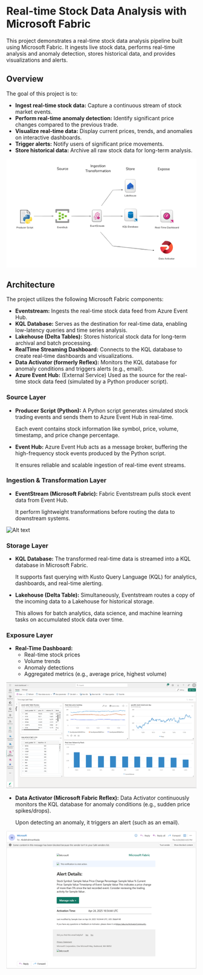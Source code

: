 # Real-time Stock Data Analysis with Microsoft Fabric

This project demonstrates a real-time stock data analysis pipeline built using Microsoft Fabric. It ingests live stock data, performs real-time analysis and anomaly detection, stores historical data, and provides visualizations and alerts.

## Overview

The goal of this project is to:

* **Ingest real-time stock data:** Capture a continuous stream of stock market events.
* **Perform real-time anomaly detection:** Identify significant price changes compared to the previous trade.
* **Visualize real-time data:** Display current prices, trends, and anomalies on interactive dashboards.
* **Trigger alerts:** Notify users of significant price movements.
* **Store historical data:** Archive all raw stock data for long-term analysis.

![Alt text](imgs/ProjectDiagram.png)


## Architecture

The project utilizes the following Microsoft Fabric components:

* **Eventstream:** Ingests the real-time stock data feed from Azure Event Hub.
* **KQL Database:** Serves as the destination for real-time data, enabling low-latency queries and time series analysis.
* **Lakehouse (Delta Tables):** Stores historical stock data for long-term archival and batch processing.
* **RealTime Streaming Dashboard:** Connects to the KQL database to create real-time dashboards and visualizations.
* **Data Activator (formerly Reflex):** Monitors the KQL database for anomaly conditions and triggers alerts (e.g., email).
* **Azure Event Hub:** (External Service) Used as the source for the real-time stock data feed (simulated by a Python producer script).

### Source Layer

* **Producer Script (Python):**
    A Python script generates simulated stock trading events and sends them to Azure Event Hub in real-time.

    Each event contains stock information like symbol, price, volume, timestamp, and price change percentage.

* **Event Hub:**
    Azure Event Hub acts as a message broker, buffering the high-frequency stock events produced by the Python script.

    It ensures reliable and scalable ingestion of real-time event streams.

### Ingestion & Transformation Layer

* **EventStream (Microsoft Fabric):**
    Fabric Eventstream pulls stock event data from Event Hub.

    It perform lightweight transformations before routing the data to downstream systems.

![Alt text](imgs/EventstreanDiagran.png)


### Storage Layer

* **KQL Database:**
    The transformed real-time data is streamed into a KQL database in Microsoft Fabric.

    It supports fast querying with Kusto Query Language (KQL) for analytics, dashboards, and real-time alerting.

* **Lakehouse (Delta Table):**
    Simultaneously, Eventstream routes a copy of the incoming data to a Lakehouse for historical storage.

    This allows for batch analytics, data science, and machine learning tasks on accumulated stock data over time.

### Exposure Layer

* **Real-Time Dashboard:**
    * Real-time stock prices
    * Volume trends
    * Anomaly detections
    * Aggregated metrics (e.g., average price, highest volume)

![Alt text](imgs/Dashboard.png)


* **Data Activator (Microsoft Fabric Reflex):**
    Data Activator continuously monitors the KQL database for anomaly conditions (e.g., sudden price spikes/drops).

    Upon detecting an anomaly, it triggers an alert (such as an email).

![Alt text](imgs/EmailSample.png)
